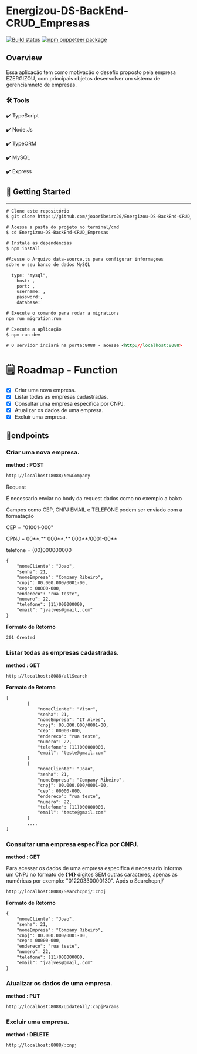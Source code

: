 # Energizou-DS-BackEnd-CRUD_Empresas


[![Build status](https://github.com/puppeteer/puppeteer/workflows/CI/badge.svg)](https://github.com/joaoribeiro20/Energizou-DS-BackEnd-CRUD_Empresas)
[![npm puppeteer package](https://img.shields.io/npm/v/puppeteer.svg)](https://npmjs.org/package/puppeteer)


## Overview

Essa aplicação tem como motivação o desefio proposto pela empresa EZERGIZOU, com principais objetos desenvolver um sistema de gerenciamneto de empresas. 

### 🛠 Tools

✔️  TypeScript

✔️  Node.Js

✔️  TypeORM

✔️  MySQL

✔️  Express

## **🎲 Getting Started**

---

```xml
# Clone este repositório
$ git clone https://github.com/joaoribeiro20/Energizou-DS-BackEnd-CRUD_Empresas.git

# Acesse a pasta do projeto no terminal/cmd
$ cd Energizou-DS-BackEnd-CRUD_Empresas

# Instale as dependências
$ npm install

#Acesse o Arquivo data-source.ts para configurar informaçoes 
sobre o seu banco de dados MySQL

  type: "mysql",
	host: ,
	port: ,
	username: ,
	password:,
	database: 

# Execute o comando para rodar a migrations  
npm run migration:run

# Execute a aplicação 
$ npm run dev

# O servidor inciará na porta:8088 - acesse <http://localhost:8088>
```

# 🗒️ Roadmap - Function

- [x]  Criar uma nova empresa.
- [x]  Listar todas as empresas cadastradas.
- [x]  Consultar uma empresa específica por CNPJ.
- [x]  Atualizar os dados de uma empresa.
- [x]  Excluir uma empresa.

## 📍endpoints

### Criar uma nova empresa.

**method : POST**

```xml
http://localhost:8088/NewCompany
```

Request 

É necessario enviar no body da request dados como no exemplo a baixo

Campos como CEP, CNPJ EMAIL e TELEFONE podem ser enviado com a formatação

CEP =  "01001-000"

CPNJ = 00**.** 000**.** 000**/0001-00**

telefone = (00)000000000

```xml
{
    "nomeCliente": "Joao",
    "senha": 21,
    "nomeEmpresa": "Company Ribeiro",
    "cnpj": 00.000.000/0001-00,
    "cep": 00000-000,
    "endereco": "rua teste",
    "numero": 22,
    "telefone": (11)000000000,
    "email": "jvalves@gmail,.com"
}
```

**Formato de Retorno**

```xml
201 Created
```

### Listar todas as empresas cadastradas.

**method : GET**

```xml
http://localhost:8088/allSearch
```

**Formato de Retorno**

```xml
[
		{
		    "nomeCliente": "Vitor",
		    "senha": 21,
		    "nomeEmpresa": "IT Alves",
		    "cnpj": 00.000.000/0001-00,
		    "cep": 00000-000,
		    "endereco": "rua teste",
		    "numero": 22,
		    "telefone": (11)000000000,
		    "email": "teste@gmail.com"
		}
		{
		    "nomeCliente": "Joao",
		    "senha": 21,
		    "nomeEmpresa": "Company Ribeiro",
		    "cnpj": 00.000.000/0001-00,
		    "cep": 00000-000,
		    "endereco": "rua teste",
		    "numero": 22,
		    "telefone": (11)000000000,
		    "email": "teste@gmail.com"
		}
		....
]
```

### Consultar uma empresa específica por CNPJ.

**method : GET**

Para acessar os dados de uma empresa especifica é necessario informa um CNPJ no formato de **{14}** dígitos SEM outras caracteres, apenas as numéricas por exemplo: "01220330000130". Após o Searchcpnj/

```xml
http://localhost:8088/Searchcpnj/:cnpj
```

**Formato de Retorno**

```xml
{
    "nomeCliente": "Joao",
    "senha": 21,
    "nomeEmpresa": "Company Ribeiro",
    "cnpj": 00.000.000/0001-00,
    "cep": 00000-000,
    "endereco": "rua teste",
    "numero": 22,
    "telefone": (11)000000000,
    "email": "jvalves@gmail,.com"
}
```

### Atualizar os dados de uma empresa.

**method : PUT**

```xml
http://localhost:8088/UpdateAll/:cnpjParams
```

### Excluir uma empresa.

**method : DELETE**

```xml
http://localhost:8088/:cnpj
```
